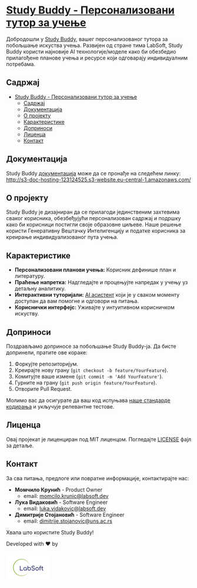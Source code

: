 # [Study Buddy - Персонализовани тутор за учење](https://d38xfumswvv8a3.cloudfront.net/)

Добродошли у [Study Buddy](https://d38xfumswvv8a3.cloudfront.net/), вашег персонализованог тутора за побољшање искуства учења. Развијен од стране тима LabSoft, Study Buddy користи најновије AI технологије/моделе како би обезбедио прилагођене планове учења и ресурсе који одговарају индивидуалним потребама.

## Садржај

- [Study Buddy - Персонализовани тутор за учење](#study-buddy---персонализовани-тутор-за-учење)
  - [Садржај](#садржај)
  - [Документација](#документација)
  - [О пројекту](#о-пројекту)
  - [Карактеристике](#карактеристике)
  - [Доприноси](#доприноси)
  - [Лиценца](#лиценца)
  - [Контакт](#контакт)

## Документација

Study Buddy [документација](http://s3-doc-hosting-123124525.s3-website.eu-central-1.amazonaws.com/) може да се пронађе на следећем линку:
http://s3-doc-hosting-123124525.s3-website.eu-central-1.amazonaws.com/

## О пројекту

Study Buddy је дизајниран да се прилагоди јединственим захтевима сваког корисника, обезбеђујући персонализован садржај и подршку како би корисници постигли своје образовне циљеве. Наше решење користи Генеративну Вештачку Интелигенцију и податке корисника за креирање индивидуализованог пута учења.

## Карактеристике

- **Персонализовани планови учења:** Корисник дефинише план и литературу.
- **Праћење напретка:** Надгледајте и процењујте напредак у учењу уз детаљну аналитику.
- **Интерактивни туторијали:** [AI асистент](https://labsoft.ai/learning) који је у сваком моменту доступан да вам помогне и одговори на питања.
- **Кориснички интерфејс:** Уживајте у интуитивном корисничком искуству.

## Доприноси

Поздрављамо доприносе за побољшање Study Buddy-ја. Да бисте допринели, пратите ове кораке:

1. Форкујте репозиторијум.
2. Креирајте нову грану (`git checkout -b feature/YourFeature`).
3. Комитујте ваше измене (`git commit -m 'Add YourFeature'`).
4. Гурните на грану (`git push origin feature/YourFeature`).
5. Отворите Pull Request.

Молимо вас да осигурате да ваш код испуњава [наше стандарде кодирања](https://realpython.com/tutorials/best-practices/) и укључује релевантне тестове.

## Лиценца

Овај пројекат је лиценциран под MIT лиценцом. Погледајте [LICENSE](LICENSE) фајл за детаље.

## Контакт

За сва питања, предлоге или повратне информације, контактирајте нас:

- **Момчило Крунић** - Product Owner
  - email: [momcilo.krunic@labsoft.dev](mailto:momcilo.krunic@labsoft.dev)
- **Лука Видаковић** - Software Engineer
  - email: [luka.vidakovic@labsoft.dev](mailto:luka.vidakovic@labsoft.dev)
- **Димитрије Стојановић** - Software Engineer
  - email: [dimitrije.stojanovic@uns.ac.rs](mailto:dimitrije.stojanovic@uns.ac.rs)

Хвала што користите Study Buddy!

Developed with ❤️ by

 [![labsoft.ai](images/TransparentLogo.png)](https://labsoft.ai)

